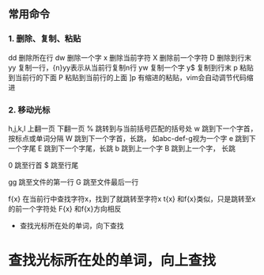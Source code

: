 ## 常用命令

### 1. 删除、复制、粘贴

dd  删除所在行
dw  删除一个字
x  删除当前字符
X 删除前一个字符
D 删除到行末
yy 复制一行，{n}yy表示从当前行复制n行
yw 复制一个字
y$ 复制到行末
p 粘贴到当前行的下面
P 粘贴到当前行的上面
]p 有缩进的粘贴，vim会自动调节代码缩进


### 2. 移动光标

h,j,k,l
<c-f> 上翻一页
<c-b> 下翻一页
% 跳转到与当前括号匹配的括号处
w 跳到下一个字首， 按标点或单词分隔
W 跳到下一个字首，长跳， 如abc-def-g视为一个字
e 跳到下一个字尾
E 跳到下一个字尾，长跳
b 跳到上一个字
B 跳到上一个字， 长跳

0 跳至行首
$ 跳至行尾

gg 跳至文件的第一行
G 跳至文件最后一行

f{x} 在当前行中查找字符x，找到了就跳转至字符x
t{x} 和f{x}类似，只是跳转至x的前一个字符处
F{x} 和f{x}方向相反
* 查找光标所在处的单词，向下查找
# 查找光标所在处的单词，向上查找
